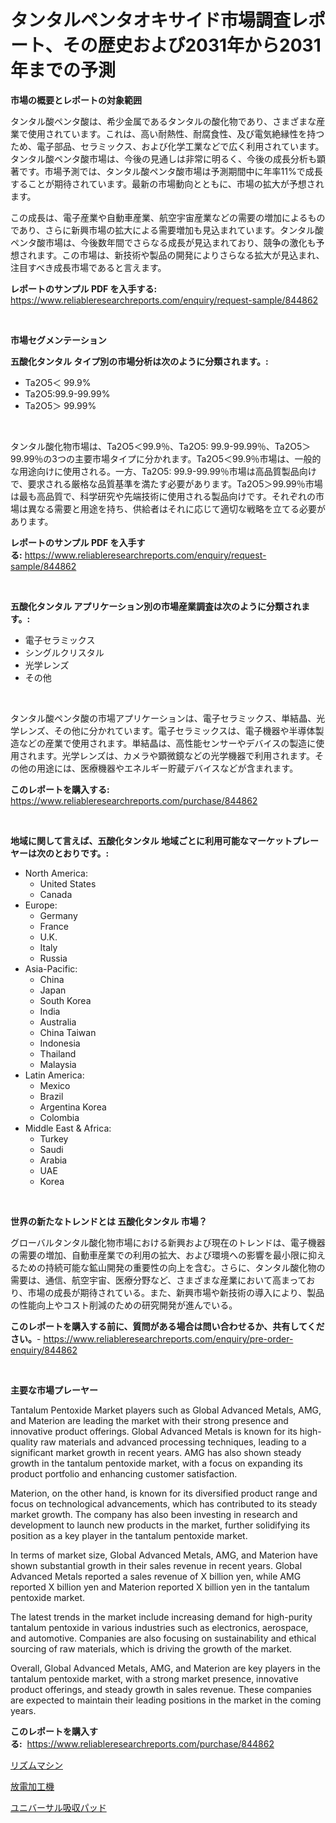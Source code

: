<p><h1>タンタルペンタオキサイド市場調査レポート、その歴史および2031年から2031年までの予測</h1></p><p><strong>市場の概要とレポートの対象範囲</strong></p>
<p><p>タンタル酸ペンタ酸は、希少金属であるタンタルの酸化物であり、さまざまな産業で使用されています。これは、高い耐熱性、耐腐食性、及び電気絶縁性を持つため、電子部品、セラミックス、および化学工業などで広く利用されています。タンタル酸ペンタ酸市場は、今後の見通しは非常に明るく、今後の成長分析も顕著です。市場予測では、タンタル酸ペンタ酸市場は予測期間中に年率11%で成長することが期待されています。最新の市場動向とともに、市場の拡大が予想されます。</p><p>この成長は、電子産業や自動車産業、航空宇宙産業などの需要の増加によるものであり、さらに新興市場の拡大による需要増加も見込まれています。タンタル酸ペンタ酸市場は、今後数年間でさらなる成長が見込まれており、競争の激化も予想されます。この市場は、新技術や製品の開発によりさらなる拡大が見込まれ、注目すべき成長市場であると言えます。</p></p>
<p><strong>レポートのサンプル PDF を入手する:</strong> <a href="https://www.reliableresearchreports.com/enquiry/request-sample/844862">https://www.reliableresearchreports.com/enquiry/request-sample/844862</a></p>
<p>&nbsp;</p>
<p><strong>市場セグメンテーション</strong></p>
<p><strong>五酸化タンタル タイプ別の市場分析は次のように分類されます。:</strong></p>
<p><ul><li>Ta2O5＜ 99.9%</li><li>Ta2O5:99.9-99.99%</li><li>Ta2O5＞ 99.99%</li></ul></p>
<p>&nbsp;</p>
<p><p>タンタル酸化物市場は、Ta2O5＜99.9％、Ta2O5: 99.9-99.99％、Ta2O5＞99.99％の3つの主要市場タイプに分かれます。Ta2O5＜99.9％市場は、一般的な用途向けに使用される。一方、Ta2O5: 99.9-99.99％市場は高品質製品向けで、要求される厳格な品質基準を満たす必要があります。Ta2O5＞99.99％市場は最も高品質で、科学研究や先端技術に使用される製品向けです。それぞれの市場は異なる需要と用途を持ち、供給者はそれに応じて適切な戦略を立てる必要があります。</p></p>
<p><strong>レポートのサンプル PDF を入手する:</strong>&nbsp;<a href="https://www.reliableresearchreports.com/enquiry/request-sample/844862">https://www.reliableresearchreports.com/enquiry/request-sample/844862</a></p>
<p>&nbsp;</p>
<p><strong> 五酸化タンタル アプリケーション別の市場産業調査は次のように分類されます。:</strong></p>
<p><ul><li>電子セラミックス</li><li>シングルクリスタル</li><li>光学レンズ</li><li>その他</li></ul></p>
<p>&nbsp;</p>
<p><p>タンタル酸ペンタ酸の市場アプリケーションは、電子セラミックス、単結晶、光学レンズ、その他に分かれています。電子セラミックスは、電子機器や半導体製造などの産業で使用されます。単結晶は、高性能センサーやデバイスの製造に使用されます。光学レンズは、カメラや顕微鏡などの光学機器で利用されます。その他の用途には、医療機器やエネルギー貯蔵デバイスなどが含まれます。</p></p>
<p><strong>このレポートを購入する:</strong>&nbsp; <a href="https://www.reliableresearchreports.com/purchase/844862">https://www.reliableresearchreports.com/purchase/844862</a></p>
<p>&nbsp;</p>
<p><strong>地域に関して言えば、五酸化タンタル 地域ごとに利用可能なマーケットプレーヤーは次のとおりです。:</strong></p>
<p><ul>
    <li>
        North America:
        <ul>
            <li>United States</li>
            <li>Canada</li>
        </ul>
    </li>
    <li>
        Europe:
        <ul>
            <li>Germany</li>
            <li>France</li>
            <li>U.K.</li>
            <li>Italy</li>
            <li>Russia</li>
        </ul>
    </li>
    <li>
        Asia-Pacific:
        <ul>
            <li>China</li>
            <li>Japan</li>
            <li>South Korea</li>
            <li>India</li>
            <li>Australia</li>
            <li>China Taiwan</li>
            <li>Indonesia</li>
            <li>Thailand</li>
            <li>Malaysia</li>
        </ul>
    </li>
    <li>
        Latin America:
        <ul>
            <li>Mexico</li>
            <li>Brazil</li>
            <li>Argentina Korea</li>
            <li>Colombia</li>
        </ul>
    </li>
    <li>
        Middle East & Africa:
        <ul>
            <li>Turkey</li>
            <li>Saudi</li>
            <li>Arabia</li>
            <li>UAE</li>
            <li>Korea</li>
        </ul>
    </li>
    </ul></p>
<p>&nbsp;</p>
<p><strong>世界の新たなトレンドとは 五酸化タンタル 市場？</strong></p>
<p><p>グローバルタンタル酸化物市場における新興および現在のトレンドは、電子機器の需要の増加、自動車産業での利用の拡大、および環境への影響を最小限に抑えるための持続可能な鉱山開発の重要性の向上を含む。さらに、タンタル酸化物の需要は、通信、航空宇宙、医療分野など、さまざまな産業において高まっており、市場の成長が期待されている。また、新興市場や新技術の導入により、製品の性能向上やコスト削減のための研究開発が進んでいる。</p></p>
<p><strong>このレポートを購入する前に、質問がある場合は問い合わせるか、共有してください。</strong>- <a href="https://www.reliableresearchreports.com/enquiry/pre-order-enquiry/844862">https://www.reliableresearchreports.com/enquiry/pre-order-enquiry/844862</a></p>
<p>&nbsp;</p>
<p><strong>主要な市場プレーヤー</strong></p>
<p><p>Tantalum Pentoxide Market players such as Global Advanced Metals, AMG, and Materion are leading the market with their strong presence and innovative product offerings. Global Advanced Metals is known for its high-quality raw materials and advanced processing techniques, leading to a significant market growth in recent years. AMG has also shown steady growth in the tantalum pentoxide market, with a focus on expanding its product portfolio and enhancing customer satisfaction.</p><p>Materion, on the other hand, is known for its diversified product range and focus on technological advancements, which has contributed to its steady market growth. The company has also been investing in research and development to launch new products in the market, further solidifying its position as a key player in the tantalum pentoxide market.</p><p>In terms of market size, Global Advanced Metals, AMG, and Materion have shown substantial growth in their sales revenue in recent years. Global Advanced Metals reported a sales revenue of X billion yen, while AMG reported X billion yen and Materion reported X billion yen in the tantalum pentoxide market.</p><p>The latest trends in the market include increasing demand for high-purity tantalum pentoxide in various industries such as electronics, aerospace, and automotive. Companies are also focusing on sustainability and ethical sourcing of raw materials, which is driving the growth of the market.</p><p>Overall, Global Advanced Metals, AMG, and Materion are key players in the tantalum pentoxide market, with a strong market presence, innovative product offerings, and steady growth in sales revenue. These companies are expected to maintain their leading positions in the market in the coming years.</p></p>
<p><strong>このレポートを購入する:</strong>&nbsp;&nbsp;<a href="https://www.reliableresearchreports.com/purchase/844862">https://www.reliableresearchreports.com/purchase/844862</a></p>
<p><p><a href="https://github.com/one-cool-chick/Market-Research-Report-List-1/blob/main/529145917617.md">リズムマシン</a></p><p><a href="https://medium.com/@jackpeters644/%E9%9B%BB%E6%B0%97%E6%94%BE%E9%9B%BB%E5%8A%A0%E5%B7%A5%E6%A9%9F%E5%B8%82%E5%A0%B4-%E5%B8%82%E5%A0%B4%E3%82%B7%E3%82%A7%E3%82%A2-%E5%B8%82%E5%A0%B4%E5%8B%95%E5%90%91-%E5%B0%86%E6%9D%A5%E3%81%AE%E6%88%90%E9%95%B7%E3%82%92%E6%8E%A2%E3%82%8B-67b01ac1fb6e">放電加工機</a></p><p><a href="https://medium.com/@elenorkiehn/%E3%83%A6%E3%83%8B%E3%83%90%E3%83%BC%E3%82%B5%E3%83%AB%E5%90%B8%E5%8F%8E%E3%83%91%E3%83%83%E3%83%89%E3%81%AE%E5%B8%82%E5%A0%B4%E8%A6%8F%E6%A8%A1-%E5%B9%B4%E9%96%93%E6%88%90%E9%95%B7%E7%8E%87-%E3%83%88%E3%83%AC%E3%83%B3%E3%83%892024%E5%B9%B4%E3%81%8B%E3%82%892030%E5%B9%B4%E3%81%BE%E3%81%A7-e51d69d425a6">ユニバーサル吸収パッド</a></p></p>